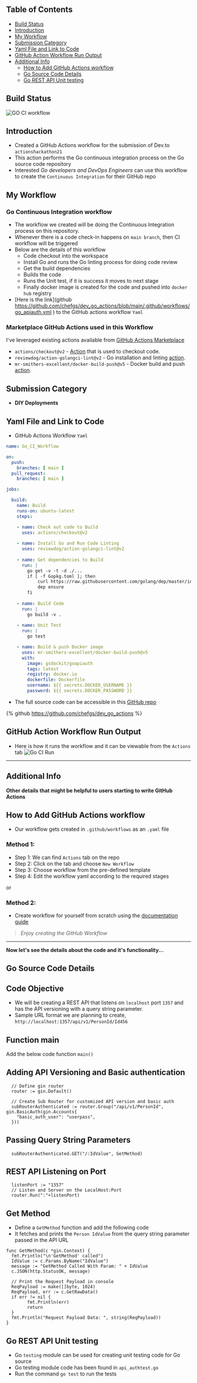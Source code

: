## Table of Contents
- [Build Status](#build-status)
- [Introduction](#introduction)
- [My Workflow](#my-workflow)
- [Submission Category](#submission-category)
- [Yaml File and Link to Code](#yaml-file-and-link-to-code)
- [GitHub Action Workflow Run Output](#github-action-workflow-run-output)
- [Additional Info](#additional-info)
  - [How to Add GitHub Actions workflow](#how-to-add-github-actions-workflow)
  - [Go Source Code Details](#go-source-code-details)
  - [Go REST API Unit testing](#go-rest-api-unit-testing)

## Build Status
![GO CI workflow](https://github.com/chefgs/dev_go_actions/actions/workflows/go_apiauth.yml/badge.svg)

## Introduction
- Created a GitHub Actions workflow for the submission of Dev.to  `actionshackathon21` 
- This action performs the Go continuous integration process on the Go source code repository
- Interested *Go developers and DevOps Engineers* can use this workflow to create the `Continuous Integration` for their GitHub repo

## My Workflow
### Go Continuous Integration workflow
- The workflow we created will be doing the Continuous Integration process on this repository.
- Whenever there is a code check-in happens on `main branch`, then CI workflow will be triggered
- Below are the details of this workflow
  - Code checkout into the workspace
  - Install Go and runs the Go linting process for doing code review
  - Get the build dependencies
  - Builds the code
  - Runs the Unit test, if it is success it moves to next stage
  - Finally docker image is created for the code and pushed into `docker hub` registry 
- [Here is the link](github https://github.com/chefgs/dev_go_actions/blob/main/.github/workflows/go_apiauth.yml ) to the GitHub actions workflow `Yaml`

### Marketplace GitHub Actions used in this Workflow 
I've leveraged existing actions available from [GitHub Actions Marketplace](https://github.com/marketplace?type=actions)
- `actions/checkout@v2` - [Action](https://github.com/marketplace/actions/checkout) that is used to checkout code. 
- `reviewdog/action-golangci-lint@v2` - Go installation and linting [action](https://github.com/marketplace/actions/run-golangci-lint-with-reviewdog).
- `mr-smithers-excellent/docker-build-push@v5` - Docker build and push [action](https://github.com/marketplace/actions/docker-build-push-action).

## Submission Category 
- **DIY Deployments** 

## Yaml File and Link to Code
- GitHub Actions Workflow `Yaml`
```yaml
name: Go_CI_Workflow

on:
  push:
    branches: [ main ]
  pull_request:
    branches: [ main ]

jobs:

  build:
    name: Build
    runs-on: ubuntu-latest
    steps:

    - name: Check out code to Build
      uses: actions/checkout@v2
      
    - name: Install Go and Run Code Linting
      uses: reviewdog/action-golangci-lint@v2
      
    - name: Get dependencies to Build
      run: |
        go get -v -t -d ./...
        if [ -f Gopkg.toml ]; then
            curl https://raw.githubusercontent.com/golang/dep/master/install.sh | sh
            dep ensure
        fi
      
    - name: Build Code
      run: |
        go build -v .
        
    - name: Unit Test
      run: |
        go test

    - name: Build & push Docker image
      uses: mr-smithers-excellent/docker-build-push@v5
      with:
        image: gsdockit/goapiauth
        tags: latest
        registry: docker.io
        dockerfile: Dockerfile
        username: ${{ secrets.DOCKER_USERNAME }}
        password: ${{ secrets.DOCKER_PASSWORD }}

```

- The full source code can be accessible in this [GitHub repo](https://github.com/chefgs/dev_go_actions)

{% github https://github.com/chefgs/dev_go_actions %}

## GitHub Action Workflow Run Output
- Here is how it runs the workflow and it can be viewable from the `Actions` tab
![Go CI Run](https://github.com/chefgs/repo_images/blob/master/GO_CI_workflowRun.png?raw=true)

___
## Additional Info

**Other details that might be helpful to users starting to write GitHub Actions**

## How to Add GitHub Actions workflow
- Our workflow gets created in `.github/workflows` as an `.yaml` file

### Method 1:
- Step 1: We can find `Actions` tab on the repo
- Step 2: Click on the tab and choose `New Workflow`
- Step 3: Choose workflow from the pre-defined template
- Step 4: Edit the workflow yaml according to the required stages 

or 

### Method 2:
- Create workflow for yourself from scratch using the [documentation guide](https://docs.github.com/en/actions/quickstart#introduction)

> *Enjoy creating the GitHub Workflow*  

---

**Now let's see the details about the code and it's functionality...**
## Go Source Code Details

## Code Objective
- We will be creating a REST API that listens on `localhost` port `1357` and has the API versioning with a query string parameter.
- Sample URL format we are planning to create, `http://localhost:1357/api/v1/PersonId/Id456`

## Function main
Add the below code function `main()`

## Adding API Versioning and Basic authentication
```
  // Define gin router
  router := gin.Default()

  // Create Sub Router for customized API version and basic auth
  subRouterAuthenticated := router.Group("/api/v1/PersonId", gin.BasicAuth(gin.Accounts{
    "basic_auth_user": "userpass",
  }))
```

## Passing Query String Parameters
```
  subRouterAuthenticated.GET("/:IdValue", GetMethod)
```
## REST API Listening on Port
```
  listenPort := "1357"
  // Listen and Server on the LocalHost:Port
  router.Run(":"+listenPort)
```

## Get Method
- Define a `GetMethod` function and add the following code 
- It fetches and prints the `Person IdValue` from the query string parameter passed in the API URL
```
func GetMethod(c *gin.Context) {
  fmt.Println("\n'GetMethod' called")
  IdValue := c.Params.ByName("IdValue")
  message := "GetMethod Called With Param: " + IdValue
  c.JSON(http.StatusOK, message)

  // Print the Request Payload in console
  ReqPayload := make([]byte, 1024)
  ReqPayload, err := c.GetRawData()
  if err != nil {
        fmt.Println(err)
        return
  }
  fmt.Println("Request Payload Data: ", string(ReqPayload))
}
```

## Go REST API Unit testing
- Go `testing` module can be used for creating unit testing code for Go source
- Go testing module code has been found in `api_authtest.go`
- Run the command `go test` to run the tests

